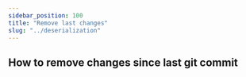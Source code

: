 ```yaml
---
sidebar_position: 100 
title: "Remove last changes"
slug: "../deserialization"
---
```


## How to remove changes since last git commit

